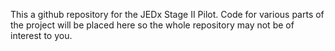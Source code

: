 This a github repository for the JEDx Stage II Pilot. Code for various parts of the project will be placed here so the whole repository may not be of interest to you. 
